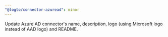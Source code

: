 ```yaml
---
"@logto/connector-azuread": minor
---
```


Update Azure AD connector's name, description, logo (using Microsoft logo instead of AAD logo) and README.
